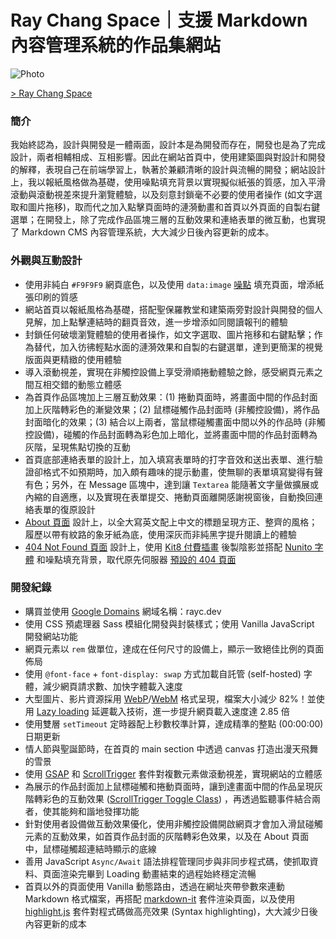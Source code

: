 # Ray Chang Space｜支援 Markdown 內容管理系統的作品集網站

![Photo](https://cdn.dribbble.com/users/3800131/screenshots/14628965/media/43ed0e7cda60ecdd5885fdd578b9f1d5.png)

[> Ray Chang Space](https://rayc.dev)

### 簡介
我始終認為，設計與開發是一體兩面，設計本是為開發而存在，開發也是為了完成設計，兩者相輔相成、互相影響。因此在網站首頁中，使用建築圖與對設計和開發的解釋，表現自己在前端學習上，執著於兼顧清晰的設計與流暢的開發；網站設計上，我以報紙風格做為基礎，使用噪點填充背景以實現擬似紙張的質感，加入平滑滾動與滾動視差來提升瀏覽體驗，以及刻意封鎖毫不必要的使用者操作 (如文字選取和圖片拖移)，取而代之加入點擊頁面時的漣漪動畫和首頁以外頁面的自製右鍵選單；在開發上，除了完成作品區塊三層的互動效果和連絡表單的微互動，也實現了 Markdown CMS 內容管理系統，大大減少日後內容更新的成本。

### 外觀與互動設計
- 使用非純白 `#F9F9F9` 網頁底色，以及使用 `data:image` [噪點](http://noisepng.com/) 填充頁面，增添紙張印刷的質感
- 網站首頁以報紙風格為基礎，搭配聖保羅教堂和建築兩旁對設計與開發的個人見解，加上點擊連結時的翻頁音效，進一步增添如同閱讀報刊的體驗<!-- - 將長度 2 分 54 秒的音樂 [Touch - Svyat Illin](https://icons8.com/music/search/touch) 剪輯為 31 秒在背景無限循環播放 -->
- 封鎖任何破壞瀏覽體驗的使用者操作，如文字選取、圖片拖移和右鍵點擊；作為替代，加入彷彿輕點水面的漣漪效果和自製的右鍵選單，達到更簡潔的視覺版面與更精緻的使用體驗
- 導入<!-- 平滑滾動與 -->滾動視差<!-- 功能 -->，實現在非觸控設備上享受滑順捲動體驗之餘，感受網頁元素之間互相交錯的動態立體感
- 為首頁作品區塊加上三層互動效果：(1) 捲動頁面時，將畫面中間的作品封面加上灰階轉彩色的漸變效果；(2) 鼠標碰觸作品封面時 (非觸控設備)，將作品封面暗化的效果；(3) 結合以上兩者，當鼠標碰觸畫面中間以外的作品時 (非觸控設備)，碰觸的作品封面轉為彩色加上暗化，並將畫面中間的作品封面轉為灰階，呈現焦點切換的互動
- 首頁底部連絡表單的設計上，加入填寫表單時的打字音效和送出表單、進行驗證卻格式不如預期時，加入頗有趣味的提示動畫，使無聊的表單填寫變得有聲有色；另外，在 Message 區塊中，達到讓 `Textarea` 能隨著文字量做擴展或內縮的自適應，以及實現在表單提交、捲動頁面離開感謝視窗後，自動換回連絡表單的復原設計
- [About 頁面](https://rayc.dev/about) 設計上，以全大寫英文配上中文的標題呈現方正、整齊的風格；履歷以帶有紋路的象牙紙為底，使用深灰而非純黑字提升閱讀上的體驗
- [404 Not Found 頁面](https://rayc.dev/404) 設計上，使用 [Kit8 付費插畫](https://kit8.net/illustrations/web-online-page-with-404-not-found-error/) 後製陰影並搭配 [Nunito 字體](https://fonts.google.com/specimen/Nunito?preview.text_type=custom/) 和噪點填充背景，取代原先伺服器 [預設的 404 頁面](https://rayc2045.github.io/vanilla-calculator/404)

### 開發紀錄
- 購買並使用 [Google Domains](https://domains.google.com/) 網域名稱：rayc.dev
- 使用 CSS 預處理器 Sass 模組化開發與封裝樣式；使用 Vanilla JavaScript 開發網站功能
- 網頁元素以 `rem` 做單位，達成在任何尺寸的設備上，顯示一致絕佳比例的頁面佈局
- 使用 `@font-face` + `font-display: swap` 方式加載自託管 (self-hosted) 字體，減少網頁請求數、加快字體載入速度
- 大型圖片、影片資源採用 [WebP](https://developers.google.com/speed/webp)/[WebM](https://web.dev/efficient-animated-content/) 格式呈現，檔案大小減少 82%！並使用 [Lazy loading](https://web.dev/browser-level-image-lazy-loading/) 延遲載入技術，進一步提升網頁載入速度達 2.85 倍
- 使用雙層 `setTimeout` 定時器配上秒數校準計算，達成精準的整點 (00:00:00) 日期更新
- 情人節與聖誕節時，在首頁的 main section 中透過 canvas 打造出漫天飛舞的雪景
- 使用 [GSAP](https://greensock.com/gsap/) 和 [ScrollTrigger](https://greensock.com/scrolltrigger/) 套件對複數元素做滾動視差，實現網站的立體感<!-- 使用 [Locomotive Scroll](https://locomotivemtl.github.io/locomotive-scroll/) 套件達成平滑滾動，讓使用滑鼠捲動網頁時，就像滑手機一樣順；以及使用 [GSAP](https://greensock.com/gsap/) 和 [ScrollTrigger](https://greensock.com/scrolltrigger/) 套件對複數元素做滾動視差，實現網站的立體感 - 使用 [Rellax](https://dixonandmoe.com/rellax/) 做滾動視差 -->
- 為展示的作品封面加上鼠標碰觸和捲動頁面時，讓到達畫面中間的作品呈現灰階轉彩色的互動效果 ([ScrollTrigger Toggle Class](https://greensock.com/docs/v3/Plugins/ScrollTrigger)) ，再透過監聽事件結合兩者，使其能夠和諧地發揮功能
- 針對使用者設備做互動效果優化，使用非觸控設備開啟網頁才會加入滑鼠碰觸元素的互動效果，如首頁作品封面的灰階轉彩色效果，以及在 About 頁面中，鼠標碰觸超連結時顯示的底線
- 善用 JavaScript `Async/Await` 語法排程管理同步與非同步程式碼，使抓取資料、頁面渲染完畢到 Loading 動畫結束的過程始終穩定流暢
- 首頁以外的頁面使用 Vanilla 動態路由，透過在網址夾帶參數來連動 Markdown 格式檔案，再搭配 [markdown-it](https://github.com/markdown-it/markdown-it#markdown-it-) 套件渲染頁面，以及使用 [highlight.js](https://github.com/highlightjs/highlight.js/#highlightjs) 套件對程式碼做高亮效果 (Syntax highlighting)，大大減少日後內容更新的成本<!-- - 將 Markdown CMS 設計為自動化判斷：(1) 如果網址帶有 `repo` 參數，優先渲染參數值與自己 Github repo 相同的 README.md 內容，另外也可透過 `author`、`md`、`branch` 或是 `path` 參數，連動指定作者 repo 名稱分支路徑下的 .md 檔案；(2) 如果網址帶有 `md` 參數，則渲染當前路徑與參數值相同的 .md 檔案內容；(3) 如果網址沒有夾帶參數，渲染與當前路徑相同的 .md 檔案內容；(4) 找不到檔案，轉址到 404 Not Found 頁面 -->